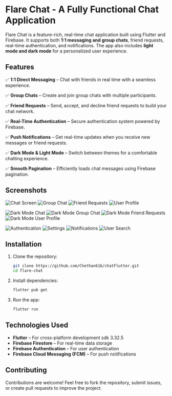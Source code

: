 # Flare Chat - A Fully Functional Chat Application

Flare Chat is a feature-rich, real-time chat application built using Flutter and Firebase. It supports both **1:1 messaging and group chats**, friend requests, real-time authentication, and notifications. The app also includes **light mode and dark mode** for a personalized user experience.

## Features

✅ **1:1 Direct Messaging** – Chat with friends in real time with a seamless experience.

✅ **Group Chats** – Create and join group chats with multiple participants.

✅ **Friend Requests** – Send, accept, and decline friend requests to build your chat network.

✅ **Real-Time Authentication** – Secure authentication system powered by Firebase.

✅ **Push Notifications** – Get real-time updates when you receive new messages or friend requests.

✅ **Dark Mode & Light Mode** – Switch between themes for a comfortable chatting experience.

✅ **Smooth Pagination** – Efficiently loads chat messages using Firebase pagination.

## Screenshots

![Chat Screen](https://github.com/Chethan616/flare-chat/blob/main/image_2025-02-17_131429810.png)
![Group Chat](https://github.com/Chethan616/flare-chat/blob/main/image_2025-02-17_131507631.png)
![Friend Requests](https://github.com/Chethan616/flare-chat/blob/main/image_2025-02-17_131515892.png)
![User Profile](https://github.com/Chethan616/flare-chat/blob/main/image_2025-02-17_131520711.png)

![Dark Mode Chat](https://github.com/Chethan616/flare-chat/blob/main/image_2025-02-17_131525739.png)
![Dark Mode Group Chat](https://github.com/Chethan616/flare-chat/blob/main/image_2025-02-17_131530657.png)
![Dark Mode Friend Requests](https://github.com/Chethan616/flare-chat/blob/main/image_2025-02-17_131534435.png)
![Dark Mode User Profile](https://github.com/Chethan616/flare-chat/blob/main/image_2025-02-17_131539802.png)

![Authentication](https://github.com/Chethan616/flare-chat/blob/main/image_2025-02-17_131544545.png)
![Settings](https://github.com/Chethan616/flare-chat/blob/main/image_2025-02-17_131549305.png)
![Notifications](https://github.com/Chethan616/flare-chat/blob/main/image_2025-02-17_131553944.png)
![User Search](https://github.com/Chethan616/flare-chat/blob/main/image_2025-02-17_131600129.png)

## Installation

1. Clone the repository:
   ```sh
   git clone https://github.com/Chethan616/chatFlutter.git
   cd flare-chat
   ```
2. Install dependencies:
   ```sh
   flutter pub get
   ```
3. Run the app:
   ```sh
   flutter run
   ```

## Technologies Used
- **Flutter** – For cross-platform development sdk 3.32.5
- **Firebase Firestore** – For real-time data storage
- **Firebase Authentication** – For user authentication
- **Firebase Cloud Messaging (FCM)** – For push notifications

## Contributing
Contributions are welcome! Feel free to fork the repository, submit issues, or create pull requests to improve the project.

